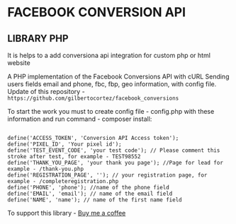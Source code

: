 # FACEBOOK CONVERSION API 
## LIBRARY PHP
It is helps to a add conversiona api integration for custom php or html website

A PHP implementation of the Facebook Conversions API with cURL
Sending users fields email and phone, fbc, fbp, geo information, with config file. Update of this repository - ```https://github.com/gilbertocortez/facebook_conversions```

To start the work you must to create config file - config.php with these information and run command - composer install:
 ```//Define the access token, pixel ID, and test event code

define('ACCESS_TOKEN', 'Conversion API Access token');
define('PIXEL_ID', 'Your pixel id');
define('TEST_EVENT_CODE', 'your test code'); // Please comment this stroke after test, for example - TEST98552
define('THANK_YOU_PAGE', 'your thank you page'); //Page for lead for example - /thank-you.php
define('REGISTRATION_PAGE', ''); // your registration page, for example - /completeregistration.php
define('PHONE', 'phone'); //name of the phone field
define('EMAIL', 'email'); // name of the email field
define('NAME', 'name'); // name of the first name field
```

To support this library - [Buy me a coffee](https://www.buymeacoffee.com/karbivskijQ)

